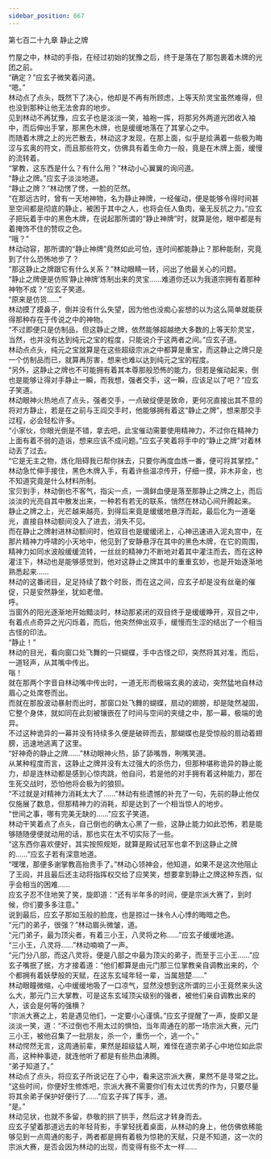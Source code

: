 ```yaml
---
sidebar_position: 667
---
```

 第七百二十九章 静止之牌


竹屋之中，林动的手指，在经过初始的犹豫之后，终于是落在了那包裹着木牌的光团之前。  
“确定？”应玄子微笑着问道。  
“嗯。”  
林动点了点头，既然下了决心，他却是不再有所顾虑，上等天阶灵宝虽然难得，但也没到那种让他无法舍弃的地步。  
见到林动不再犹豫，应玄子也是淡淡一笑，袖袍一挥，将那另外两道光团收入袖中，而后伸出手掌，那黑色木牌，也是缓缓地落在了其掌心之中。  
而随着木牌之上的光芒散去，林动这才发现，在那上面，似乎是绘满着一些极为晦涩与玄奥的符文，而且那些符文，仿佛具有着生命力一般，竟是在木牌上面，缓慢的流转着。  
“掌教，这东西是什么？有什么用？”林动小心翼翼的询问道。  
“静止之牌。”应玄子淡淡地道。  
“静止之牌？”林动愣了愣，一脸的茫然。  
“在那远古时，曾有一天地神物，名为静止神牌，一经催动，便是能够令得时间甚至空间都是彻底的静止，被困于其中之人，也将会任人鱼肉，毫无反抗之力。”应玄子把玩着手中的黑色木牌，在说起那所谓的“静止神牌”时，就算是他，眼中都是有着掩饰不住的赞叹之色。  
“哦？”  
林动动容，那所谓的“静止神牌”竟然如此可怕，连时间都能静止？那种能耐，究竟到了什么恐怖地步了？  
“那这静止之牌跟它有什么关系？”林动眼睛一转，问出了他最关心的问题。  
“静止之牌便是仿照‘静止神牌’炼制出来的灵宝……难道你还以为我道宗拥有着那种神物不成？”应玄子笑道。  
“原来是仿货……”  
林动摸了摸鼻子，倒并没有什么失望，因为他也没痴心妄想的以为这么简单就能获得那种存在于传说之中的神物。  
“不过即便只是仿制品，但这静止之牌，依然能够超越绝大多数的上等天阶灵宝，当然，也并没有达到纯元之宝的程度，只能说介于这两者之间。”应玄子道。  
林动点点头，纯元之宝就算是在这些超级宗派之中都算是重宝，而这静止之牌只是一个仿制品而已，就算再厉害，想来也难以达到纯元之宝的程度。  
“另外，这静止之牌也不可能拥有着其本尊那般恐怖的能力，但若是催动起来，倒也是能够让得对手静止一瞬，而我想，强者交手，这一瞬，应该足以了吧？”应玄子笑道。  
林动眼神火热地点了点头，强者交手，一点破绽便是致命，更何况直接出其不意的将对方静止，若是在之前与王阎交手时，他能够拥有着这“静止之牌”，想来那交手过程，必会轻松许多。  
“小家伙，你眼光倒是不错，拿去吧，此宝催动需要使用精神力，不过你在精神力上面有着不弱的造诣，想来应该不成问题。”应玄子笑着将手中的“静止之牌”对着林动丢了过去。  
“它是无主之物，炼化阻碍我已帮你抹去，只要你再度血炼一番，便可将其掌控。”  
林动急忙伸手接住，黑色木牌入手，有着许些温凉传开，仔细一摸，非木非金，也不知道究竟是什么材料所制。  
宝贝到手，林动倒也不客气，指尖一点，一滴鲜血便是落至那静止之牌之上，而后淡淡的光亮自其中散发出来，一种若有若无的联系，悄然在林动心间升腾起来。  
静止之牌之上，光芒越来越亮，到得后来竟是缓缓地悬浮而起，最后化为一道毫光，直接自林动额间没入了进去，消失不见。  
而在静止之牌射进林动额间时，他双目也是缓缓闭上，心神迅速进入泥丸宫中，在那片精神力呼啸的小天地中，他见到了安静悬浮在其中的黑色木牌，在它的周围，精神力如同水波般缓缓流转，一丝丝的精神力不断地对着其中灌注而去，而在这种灌注下，林动也是能够感觉到，他对这静止之牌其中的重重玄妙，也是开始逐渐地熟悉起来……  
林动的这番闭目，足足持续了数个时辰，而在这之间，应玄子却是没有丝毫的催促，只是安然静坐，犹如老僧。  
呼。  
当窗外的阳光逐渐地开始黯淡时，林动那紧闭的双目终于是缓缓睁开，双目之中，有着点点奇异之光闪烁着，而后，他突然伸出双手，缓慢而生涩的结出了一个相当古怪的印法。  
“静止！”  
林动的目光，看向窗口处飞舞的一只蝴蝶，手中古怪之印，突然将其对准，而后，一道轻声，从其嘴中传出。  
嗡！  
就在那两个字音自林动嘴中传出时，一道无形而极端玄奥的波动，突然猛地自林动眉心之处席卷而出。  
而就在那股波动暴射而出时，那窗口处飞舞的蝴蝶，扇动的翅膀，却是陡然凝固，它整个身体，就如同在此刻被镶嵌在了时间与空间的夹缝之中，那一幕，极端的诡异。  
不过这种诡异的一幕并没有持续多久便是破碎而去，那蝴蝶也是受惊般的扇动着翅膀，迅速地逃离了这里。  
“好神奇的静止之牌……”林动眼神火热，舔了舔嘴唇，咧嘴笑道。  
从某种程度而言，这静止之牌并没有太过强大的杀伤力，但那种堪称诡异的静止能力，却是连林动都是感到心惊肉跳，他自问，若是他的对手拥有着这种能力，那在生死交战时，恐怕他将会极为的狼狈。  
“不过就是对精神力消耗太大了……”林动有些遗憾的补充了一句，先前的静止他仅仅施展了数息，但那精神力的消耗，却是达到了一个相当惊人的地步。  
“世间之事，哪有完美无缺的……”应玄子笑道。  
林动干笑着点了点头，自己倒也的确太心黑了一些，这静止能力如此恐怖，若是能够随随便便就动用的话，那也实在太不切实际了一些。  
“这东西你喜欢便好，其实按照规矩，就算是殿试冠军也拿不到这静止之牌的……”应玄子若有深意地道。  
“嘿嘿，那便多谢掌教高抬贵手了。”林动心领神会，他知道，如果不是这次他阻止了王阎，并且最后还主动将指挥权交给了应笑笑，想要拿到静止之牌这种东西，似乎会相当的困难……  
应玄子忍不住地笑了笑，旋即道：“还有半年多的时间，便是宗派大赛了，到时候，你们要多多注意。”  
说到最后，应玄子那如玉般的脸庞，也是掠过一抹令人心悸的晦暗之色。  
“元门的弟子，很强？”林动眉头微皱，道。  
“元门弟子，最为顶尖者，有着三小王，八灵将之称……”应玄子缓缓地道。  
“三小王，八灵将……”林动喃喃了一声。  
“元门分八部，而这八灵将，便是八部之中最为顶尖的弟子，而至于三小王……”应玄子嘴抿了抿，方才接着道：“他们都算是由元门那三位掌教亲自调教出来的，个个都拥有着妖孽般的天赋，在这东玄域年轻一辈，当属翘楚……”  
林动眼瞳微缩，心中缓缓地吸了一口凉气，显然没想到这所谓的三小王竟然来头这么大，那元门三大掌教，可是这东玄域顶尖级别的强者，被他们亲自调教出来的人，该会是何等的强横？  
“宗派大赛之上，若是遇见他们，一定要小心谨慎。”应玄子提醒了一声，旋即又是淡淡一笑，道：“不过倒也不用太过的惧怕，当年周通在的那一场宗派大赛，元门三小王，被他召集了一批朋友，杀一个，重伤一个，逃一个。”  
林动愕然无言，这周通前辈，果然是超级猛人啊，难怪在道宗弟子心中地位如此崇高，这种种事迹，就连他听了都是有些热血沸腾。  
“弟子知道了。”  
林动点了点头，将应玄子所说记在了心中，看来这宗派大赛，果然不是寻常之比。  
“这些时间，你便好生修炼吧，宗派大赛不需要你们有太过优秀的作为，只要尽量将其余弟子保护好便行了……”应玄子挥了挥手，道。  
“是。”  
林动见状，也就不多留，恭敬的拱了拱手，然后这才转身而去。  
应玄子望着那道远去的年轻背影，手掌轻抚着桌面，从林动的身上，他仿佛依稀能够见到一点周通的影子，两者都是拥有着极为惊艳的天赋，只是不知道，这一次的宗派大赛，是否会因为林动的出现，而变得有些不太一样……  
  
  
